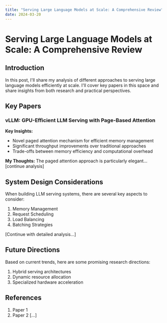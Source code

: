 ```yaml
---
title: "Serving Large Language Models at Scale: A Comprehensive Review"
date: 2024-03-20
---
```


# Serving Large Language Models at Scale: A Comprehensive Review

## Introduction

In this post, I'll share my analysis of different approaches to serving large language models efficiently at scale. I'll cover key papers in this space and share insights from both research and practical perspectives.

## Key Papers

### vLLM: GPU-Efficient LLM Serving with Page-Based Attention

**Key Insights:**
- Novel paged attention mechanism for efficient memory management
- Significant throughput improvements over traditional approaches
- Trade-offs between memory efficiency and computational overhead

**My Thoughts:**
The paged attention approach is particularly elegant... [continue analysis]

## System Design Considerations

When building LLM serving systems, there are several key aspects to consider:

1. Memory Management
2. Request Scheduling
3. Load Balancing
4. Batching Strategies

[Continue with detailed analysis...]

## Future Directions

Based on current trends, here are some promising research directions:

1. Hybrid serving architectures
2. Dynamic resource allocation
3. Specialized hardware acceleration

## References

1. Paper 1
2. Paper 2
[...] 